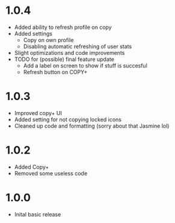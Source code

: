 # 1.0.4
- Added ability to refresh profile on copy
- Added settings
    - Copy on own profile
    - Disabling automatic refreshing of user stats
- Slight optimizations and code improvements
- TODO for (possible) final feature update
    - Add a label on screen to show if stuff is succesful
    - Refresh button on COPY+

# 1.0.3
- Improved copy+ UI
- Added setting for not copying locked icons
- Cleaned up code and formatting (sorry about that Jasmine lol)

# 1.0.2
- Added Copy+
- Removed some useless code

# 1.0.0
- Inital basic release
